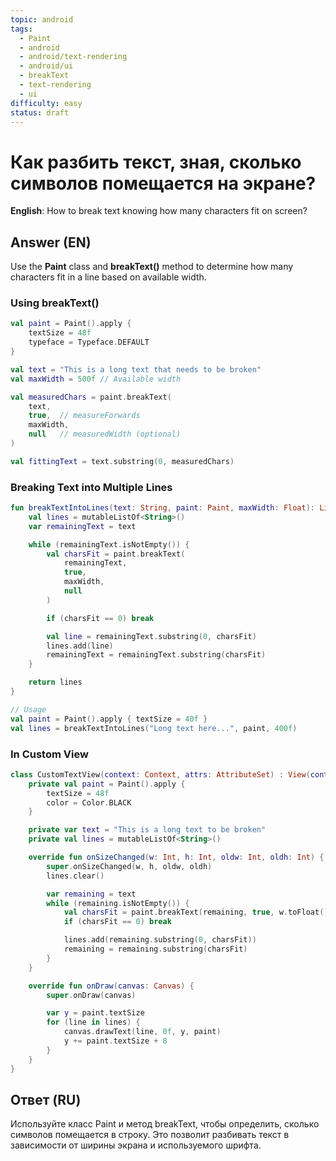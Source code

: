 ```yaml
---
topic: android
tags:
  - Paint
  - android
  - android/text-rendering
  - android/ui
  - breakText
  - text-rendering
  - ui
difficulty: easy
status: draft
---
```


# Как разбить текст, зная, сколько символов помещается на экране?

**English**: How to break text knowing how many characters fit on screen?

## Answer (EN)
Use the **Paint** class and **breakText()** method to determine how many characters fit in a line based on available width.

### Using breakText()

```kotlin
val paint = Paint().apply {
    textSize = 48f
    typeface = Typeface.DEFAULT
}

val text = "This is a long text that needs to be broken"
val maxWidth = 500f // Available width

val measuredChars = paint.breakText(
    text,
    true,  // measureForwards
    maxWidth,
    null   // measuredWidth (optional)
)

val fittingText = text.substring(0, measuredChars)
```

### Breaking Text into Multiple Lines

```kotlin
fun breakTextIntoLines(text: String, paint: Paint, maxWidth: Float): List<String> {
    val lines = mutableListOf<String>()
    var remainingText = text

    while (remainingText.isNotEmpty()) {
        val charsFit = paint.breakText(
            remainingText,
            true,
            maxWidth,
            null
        )

        if (charsFit == 0) break

        val line = remainingText.substring(0, charsFit)
        lines.add(line)
        remainingText = remainingText.substring(charsFit)
    }

    return lines
}

// Usage
val paint = Paint().apply { textSize = 40f }
val lines = breakTextIntoLines("Long text here...", paint, 400f)
```

### In Custom View

```kotlin
class CustomTextView(context: Context, attrs: AttributeSet) : View(context, attrs) {
    private val paint = Paint().apply {
        textSize = 48f
        color = Color.BLACK
    }

    private var text = "This is a long text to be broken"
    private val lines = mutableListOf<String>()

    override fun onSizeChanged(w: Int, h: Int, oldw: Int, oldh: Int) {
        super.onSizeChanged(w, h, oldw, oldh)
        lines.clear()

        var remaining = text
        while (remaining.isNotEmpty()) {
            val charsFit = paint.breakText(remaining, true, w.toFloat(), null)
            if (charsFit == 0) break

            lines.add(remaining.substring(0, charsFit))
            remaining = remaining.substring(charsFit)
        }
    }

    override fun onDraw(canvas: Canvas) {
        super.onDraw(canvas)

        var y = paint.textSize
        for (line in lines) {
            canvas.drawText(line, 0f, y, paint)
            y += paint.textSize + 8
        }
    }
}
```

## Ответ (RU)
Используйте класс Paint и метод breakText, чтобы определить, сколько символов помещается в строку. Это позволит разбивать текст в зависимости от ширины экрана и используемого шрифта.


